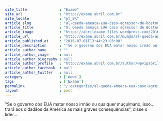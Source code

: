 ```yaml
---
site_title               : "Exame"
site_url                 : "http://exame.abril.com.br"
site_locale              : "pt_BR"
article_slug             : "al-qaeda-ameaca-eua-caso-agressor-de-boston-seja-executado"
article_title            : "Al Qaeda ameaça EUA caso agressor de Boston seja executado"
article_image            : "https://abrilexame.files.wordpress.com/2016/09/size_960_16_9_explosoes_em_boston.jpg?quality=70&strip=all&w=960"
article_url              : "http://exame.abril.com.br/mundo/al-qaeda-ameaca-eua-caso-agressor-de-boston-seja-executado/"
article_published_at     : "2016-07-01T13:44:23-03:00"
article_description      : "'Se o governo dos EUA matar nosso irmão ou qualquer muçulmano, isso... trará aos cidadãos da América as mais graves consequências', disse o líder..."
article_author_name      : ""
article_author_image     : null
article_author_biography : null
article_author_profile   : "http://exame.abril.com.br/author/wpvipabril/"
article_author_facebook  : null
article_author_twitter   : null
category                 : ['news']
tags                     : ['Exame']
permalink                : "/:categories/al-qaeda-ameaca-eua-caso-agressor-de-boston-seja-executado/"
layout                   : post
---
```


"Se o governo dos EUA matar nosso irmão ou qualquer muçulmano, isso... trará aos cidadãos da América as mais graves consequências", disse o líder...
